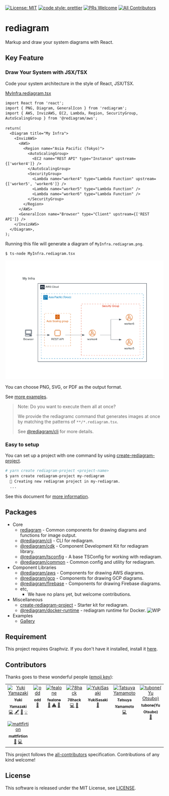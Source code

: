 [![License: MIT](https://img.shields.io/badge/License-MIT-yellow.svg)](https://opensource.org/licenses/MIT)
[![code style: prettier](https://img.shields.io/badge/code_style-prettier-ff69b4.svg)](https://github.com/prettier/prettier)
[![PRs Welcome](https://img.shields.io/badge/PRs-welcome-brightgreen.svg)](http://makeapullrequest.com) <!-- ALL-CONTRIBUTORS-BADGE:START - Do not remove or modify this section -->
[![All Contributors](https://img.shields.io/badge/all_contributors-8-orange.svg)](#contributors)
<!-- ALL-CONTRIBUTORS-BADGE:END -->

# rediagram

Markup and draw your system diagrams with React.

## Key Feature

### Draw Your System with JSX/TSX

Code your system architecture in the style of React, JSX/TSX.

[MyInfra.rediagram.tsx](./examples/gallery/src/MyInfra.rediagram.tsx)

```tsx
import React from 'react';
import { PNG, Diagram, GeneralIcon } from 'rediagram';
import { AWS, InvizAWS, EC2, Lambda, Region, SecurityGroup, AutoScalingGroup } from '@rediagram/aws';

return(
  <Diagram title="My Infra">
    <InvizAWS>
      <AWS>
        <Region name="Asia Pacific (Tokyo)">
          <AutoScalingGroup>
            <EC2 name="REST API" type="Instance" upstream={['worker4']} />
          </AutoScalingGroup>
          <SecurityGroup>
            <Lambda name="worker4" type="Lambda Function" upstream={['worker5', 'worker6']} />
            <Lambda name="worker5" type="Lambda Function" />
            <Lambda name="worker6" type="Lambda Function" />
          </SecurityGroup>
        </Region>
      </AWS>
      <GeneralIcon name="Browser" type="Client" upstream={['REST API']} />
    </InvizAWS>
  </Diagram>,
);
```

Running this file will generate a diagram of `MyInfra.rediagram.png`.

```bash
$ ts-node MyInfra.rediagram.tsx
```

![MyInfra](./examples/gallery/img/MyInfra.rediagram.png)

You can choose PNG, SVG, or PDF as the output format.

See [more examples](./examples/gallery/README.md).

> Note:
> Do you want to execute them all at once?
>
> We provide the rediagramc command that generates images at once by matching the patterns of `**/*.rediagram.tsx`.
>
> See [@rediagram/cli](./packages/cli/README.md) for more details.

### Easy to setup

You can set up a project with one command by using [create-rediagram-project](./packages/create-rediagram-project/README.md).

```bash
# yarn create rediagram-project <project-name>
$ yarn create rediagram-project my-rediagram
  🌈 Creating new rediagram project in my-rediagram.
  ...
```

See this document for [more information](https://kamiazya.github.io/rediagram/docs/getting-started/setup-project).

## Packages

- Core
  - [rediagram](./packages/rediagram/README.md) - Common components for drawing diagrams and functions for image output.
  - [@rediagram/cli](./packages/cli/README.md) - CLI for rediagram.
  - [@rediagram/cdk](./packages/cdk/README.md) - Component Development Kit for rediagram library.
  - [@rediagram/tsconfig](./packages/tsconfig/README.md) - A base TSConfig for working with rediagram.
  - [@rediagram/common](./packages/common/README.md)  - Common config and utility for rediagram.
- Component Libraries
  - [@rediagram/aws](./packages/aws/README.md) - Components for drawing AWS diagrams.
  - [@rediagram/gcp](./packages/gcp/README.md) - Components for drawing GCP diagrams.
  - [@rediagram/firebase](./packages/firebase/README.md) - Components for drawing Firebase diagrams.
  - etc,
    - We have no plans yet, but welcome contributions.
- Miscellaneous
  - [create-rediagram-project](./packages/create-rediagram-project/README.md) - Starter kit for rediagram.
  - [@rediagram/docker-runtime](./docker/README.md) - rediagram runtime for Docker. ![WIP](https://img.shields.io/badge/-WIP-yellow)
- Examples
  - [Gallery](./examples/gallery/README.md)

## Requirement

This project requires Graphviz.
If you don't have it installed, install it [here](https://graphviz.gitlab.io/download/).

## Contributors

Thanks goes to these wonderful people ([emoji key](https://allcontributors.org/docs/en/emoji-key)):

<!-- ALL-CONTRIBUTORS-LIST:START - Do not remove or modify this section -->
<!-- prettier-ignore-start -->
<!-- markdownlint-disable -->
<table>
  <tbody>
    <tr>
      <td align="center" valign="top" width="14.28%"><a href="http://blog.kamiazya.tech/"><img src="https://avatars0.githubusercontent.com/u/35218186?v=4?s=100" width="100px;" alt="Yuki Yamazaki"/><br /><sub><b>Yuki Yamazaki</b></sub></a><br /><a href="https://github.com/kamiazya/rediagram/commits?author=kamiazya" title="Code">💻</a> <a href="#content-kamiazya" title="Content">🖋</a> <a href="#design-kamiazya" title="Design">🎨</a> <a href="#example-kamiazya" title="Examples">💡</a></td>
      <td align="center" valign="top" width="14.28%"><a href="https://github.com/odd12258053"><img src="https://avatars1.githubusercontent.com/u/70652613?v=4?s=100" width="100px;" alt="odd"/><br /><sub><b>odd</b></sub></a><br /><a href="https://github.com/kamiazya/rediagram/issues?q=author%3Aodd12258053" title="Bug reports">🐛</a></td>
      <td align="center" valign="top" width="14.28%"><a href="http://lonesec.com"><img src="https://avatars1.githubusercontent.com/u/57695598?v=4?s=100" width="100px;" alt="fealone"/><br /><sub><b>fealone</b></sub></a><br /><a href="#ideas-fealone" title="Ideas, Planning, & Feedback">🤔</a> <a href="https://github.com/kamiazya/rediagram/commits?author=fealone" title="Tests">⚠️</a> <a href="https://github.com/kamiazya/rediagram/issues?q=author%3Afealone" title="Bug reports">🐛</a></td>
      <td align="center" valign="top" width="14.28%"><a href="https://github.com/78hack"><img src="https://avatars0.githubusercontent.com/u/59414867?v=4?s=100" width="100px;" alt="78hack"/><br /><sub><b>78hack</b></sub></a><br /><a href="https://github.com/kamiazya/rediagram/commits?author=78hack" title="Code">💻</a> <a href="https://github.com/kamiazya/rediagram/issues?q=author%3A78hack" title="Bug reports">🐛</a></td>
      <td align="center" valign="top" width="14.28%"><a href="https://github.com/tokidrill"><img src="https://avatars3.githubusercontent.com/u/42460318?v=4?s=100" width="100px;" alt="YukiSasaki"/><br /><sub><b>YukiSasaki</b></sub></a><br /><a href="#ideas-tokidrill" title="Ideas, Planning, & Feedback">🤔</a></td>
      <td align="center" valign="top" width="14.28%"><a href="https://github.com/yamatatsu"><img src="https://avatars0.githubusercontent.com/u/11013683?v=4?s=100" width="100px;" alt="Tatsuya Yamamoto"/><br /><sub><b>Tatsuya Yamamoto</b></sub></a><br /><a href="https://github.com/kamiazya/rediagram/commits?author=yamatatsu" title="Code">💻</a></td>
      <td align="center" valign="top" width="14.28%"><a href="https://portfolio.tubone-project24.xyz/"><img src="https://avatars.githubusercontent.com/u/9511227?v=4?s=100" width="100px;" alt="tubone(Yu Otsubo)"/><br /><sub><b>tubone(Yu Otsubo)</b></sub></a><br /><a href="https://github.com/kamiazya/rediagram/issues?q=author%3Atubone24" title="Bug reports">🐛</a></td>
    </tr>
    <tr>
      <td align="center" valign="top" width="14.28%"><a href="https://github.com/mattfirtion"><img src="https://avatars.githubusercontent.com/u/250784?v=4?s=100" width="100px;" alt="mattfirtion"/><br /><sub><b>mattfirtion</b></sub></a><br /><a href="https://github.com/kamiazya/rediagram/issues?q=author%3Amattfirtion" title="Bug reports">🐛</a> <a href="https://github.com/kamiazya/rediagram/commits?author=mattfirtion" title="Code">💻</a></td>
    </tr>
  </tbody>
</table>

<!-- markdownlint-restore -->
<!-- prettier-ignore-end -->

<!-- ALL-CONTRIBUTORS-LIST:END -->

This project follows the [all-contributors](https://github.com/all-contributors/all-contributors)
specification. Contributions of any kind welcome!

## License

This software is released under the MIT License, see [LICENSE](./LICENSE).
